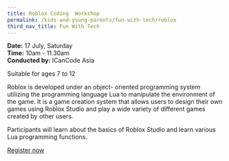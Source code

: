```yaml
---
title: Roblox Coding  Workshop
permalink: /kids-and-young-parents/fun-with-tech/roblox
third_nav_title: Fun With Tech
---
```

**Date:** 17 July, Saturday  
**Time:** 10am - 11.30am   
**Conducted by:** ICanCode Asia

Suitable for ages 7 to 12

Roblox is developed under an object-
oriented programming system utilizing the 
programming language Lua to manipulate 
the environment of the game. It is a game 
creation system that allows users to design 
their own games using Roblox Studio and 
play a wide variety of different games 
created by other users.

Participants will learn about the basics of 
Roblox Studio and learn various Lua programming 
functions.

[Register now](https://www.eventbrite.sg/e/smart-nation-collaboration-icancode-roblox-coding-workshop-tickets-108095755314)